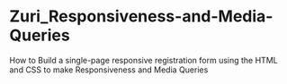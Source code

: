 # Zuri_Responsiveness-and-Media-Queries



How to Build a single-page responsive registration form using the HTML and CSS to make Responsiveness and Media Queries
